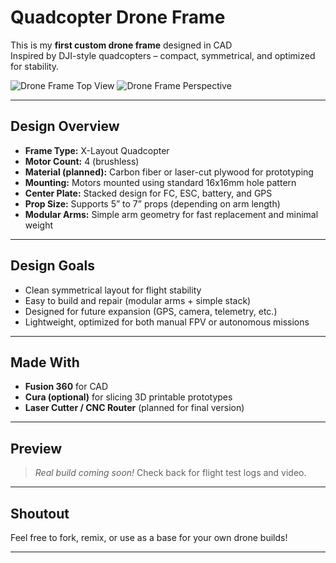 #  Quadcopter Drone Frame 

This is my **first custom drone frame** designed in CAD   
Inspired by DJI-style quadcopters – compact, symmetrical, and optimized for stability.

![Drone Frame Top View](./path/to/top-view.png)
![Drone Frame Perspective](./path/to/perspective.png)

---

## Design Overview

- **Frame Type:** X-Layout Quadcopter  
- **Motor Count:** 4 (brushless)  
- **Material (planned):** Carbon fiber or laser-cut plywood for prototyping  
- **Mounting:** Motors mounted using standard 16x16mm hole pattern  
- **Center Plate:** Stacked design for FC, ESC, battery, and GPS  
- **Prop Size:** Supports 5” to 7” props (depending on arm length)  
- **Modular Arms:** Simple arm geometry for fast replacement and minimal weight

---

##  Design Goals

-  Clean symmetrical layout for flight stability  
-  Easy to build and repair (modular arms + simple stack)  
-  Designed for future expansion (GPS, camera, telemetry, etc.)  
-  Lightweight, optimized for both manual FPV or autonomous missions

---


##  Made With

- **Fusion 360** for CAD  
- **Cura (optional)** for slicing 3D printable prototypes  
- **Laser Cutter / CNC Router** (planned for final version)  

---

##  Preview

> *Real build coming soon!* Check back for flight test logs and video.

---

##  Shoutout
 
Feel free to fork, remix, or use as a base for your own drone builds!

---
